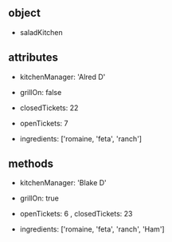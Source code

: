 ## object

* saladKitchen

## attributes

* kitchenManager: 'Alred D'

* grillOn: false

* closedTickets: 22

* openTickets: 7

* ingredients: ['romaine, 'feta', 'ranch']

## methods

* kitchenManager: 'Blake D'

* grillOn: true

* openTickets: 6 , closedTickets: 23

* ingredients: ['romaine, 'feta', 'ranch', 'Ham']

